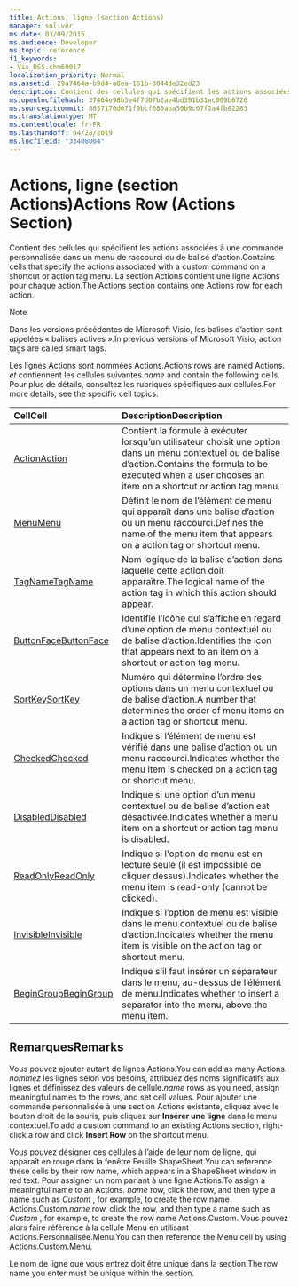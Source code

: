 ```yaml
---
title: Actions, ligne (section Actions)
manager: soliver
ms.date: 03/09/2015
ms.audience: Developer
ms.topic: reference
f1_keywords:
- Vis_DSS.chm60017
localization_priority: Normal
ms.assetid: 29a7464a-b9d4-a8ea-161b-3044de32ed23
description: Contient des cellules qui spécifient les actions associées à une commande personnalisée dans un menu de raccourci ou de balise d’action. La section Actions contient une ligne Actions pour chaque action.
ms.openlocfilehash: 37464e98b3e4f7d07b2ae4bd391b31ec009b6726
ms.sourcegitcommit: 8657170d071f9bcf680aba50b9c07f2a4fb82283
ms.translationtype: MT
ms.contentlocale: fr-FR
ms.lasthandoff: 04/28/2019
ms.locfileid: "33408004"
---
```

# <a name="actions-row-actions-section"></a><span data-ttu-id="6a0d8-104">Actions, ligne (section Actions)</span><span class="sxs-lookup"><span data-stu-id="6a0d8-104">Actions Row (Actions Section)</span></span>

<span data-ttu-id="6a0d8-105">Contient des cellules qui spécifient les actions associées à une commande personnalisée dans un menu de raccourci ou de balise d’action.</span><span class="sxs-lookup"><span data-stu-id="6a0d8-105">Contains cells that specify the actions associated with a custom command on a shortcut or action tag menu.</span></span> <span data-ttu-id="6a0d8-106">La section Actions contient une ligne Actions pour chaque action.</span><span class="sxs-lookup"><span data-stu-id="6a0d8-106">The Actions section contains one Actions row for each action.</span></span>
  
> [!NOTE]
> <span data-ttu-id="6a0d8-107">Dans les versions précédentes de Microsoft Visio, les balises d’action sont appelées « balises actives ».</span><span class="sxs-lookup"><span data-stu-id="6a0d8-107">In previous versions of Microsoft Visio, action tags are called smart tags.</span></span> 
  
<span data-ttu-id="6a0d8-108">Les lignes Actions sont nommées Actions.</span><span class="sxs-lookup"><span data-stu-id="6a0d8-108">Actions rows are named Actions.</span></span> <span data-ttu-id="6a0d8-109">*et*  contiennent les cellules suivantes.</span><span class="sxs-lookup"><span data-stu-id="6a0d8-109">*name*  and contain the following cells.</span></span> <span data-ttu-id="6a0d8-110">Pour plus de détails, consultez les rubriques spécifiques aux cellules.</span><span class="sxs-lookup"><span data-stu-id="6a0d8-110">For more details, see the specific cell topics.</span></span> 
  
|<span data-ttu-id="6a0d8-111">**Cell**</span><span class="sxs-lookup"><span data-stu-id="6a0d8-111">**Cell**</span></span>|<span data-ttu-id="6a0d8-112">**Description**</span><span class="sxs-lookup"><span data-stu-id="6a0d8-112">**Description**</span></span>|
|:-----|:-----|
|[<span data-ttu-id="6a0d8-113">Action</span><span class="sxs-lookup"><span data-stu-id="6a0d8-113">Action</span></span>](action-cell-actions-section.md) <br/> |<span data-ttu-id="6a0d8-114">Contient la formule à exécuter lorsqu’un utilisateur choisit une option dans un menu contextuel ou de balise d’action.</span><span class="sxs-lookup"><span data-stu-id="6a0d8-114">Contains the formula to be executed when a user chooses an item on a shortcut or action tag menu.</span></span>  <br/> |
|[<span data-ttu-id="6a0d8-115">Menu</span><span class="sxs-lookup"><span data-stu-id="6a0d8-115">Menu</span></span>](menu-cell-actions-section.md) <br/> |<span data-ttu-id="6a0d8-116">Définit le nom de l’élément de menu qui apparaît dans une balise d’action ou un menu raccourci.</span><span class="sxs-lookup"><span data-stu-id="6a0d8-116">Defines the name of the menu item that appears on a action tag or shortcut menu.</span></span>  <br/> |
|[<span data-ttu-id="6a0d8-117">TagName</span><span class="sxs-lookup"><span data-stu-id="6a0d8-117">TagName</span></span>](tagname-cell-actions-section.md) <br/> |<span data-ttu-id="6a0d8-118">Nom logique de la balise d’action dans laquelle cette action doit apparaître.</span><span class="sxs-lookup"><span data-stu-id="6a0d8-118">The logical name of the action tag in which this action should appear.</span></span>  <br/> |
|[<span data-ttu-id="6a0d8-119">ButtonFace</span><span class="sxs-lookup"><span data-stu-id="6a0d8-119">ButtonFace</span></span>](buttonface-cell-actions-section.md) <br/> |<span data-ttu-id="6a0d8-120">Identifie l’icône qui s’affiche en regard d’une option de menu contextuel ou de balise d’action.</span><span class="sxs-lookup"><span data-stu-id="6a0d8-120">Identifies the icon that appears next to an item on a shortcut or action tag menu.</span></span>  <br/> |
|[<span data-ttu-id="6a0d8-121">SortKey</span><span class="sxs-lookup"><span data-stu-id="6a0d8-121">SortKey</span></span>](sortkey-cell-actions-section.md) <br/> |<span data-ttu-id="6a0d8-122">Numéro qui détermine l’ordre des options dans un menu contextuel ou de balise d’action.</span><span class="sxs-lookup"><span data-stu-id="6a0d8-122">A number that determines the order of menu items on a action tag or shortcut menu.</span></span>  <br/> |
|[<span data-ttu-id="6a0d8-123">Checked</span><span class="sxs-lookup"><span data-stu-id="6a0d8-123">Checked</span></span>](checked-cell-actions-section.md) <br/> |<span data-ttu-id="6a0d8-124">Indique si l’élément de menu est vérifié dans une balise d’action ou un menu raccourci.</span><span class="sxs-lookup"><span data-stu-id="6a0d8-124">Indicates whether the menu item is checked on a action tag or shortcut menu.</span></span>  <br/> |
|[<span data-ttu-id="6a0d8-125">Disabled</span><span class="sxs-lookup"><span data-stu-id="6a0d8-125">Disabled</span></span>](disabled-cell-actions-section.md) <br/> |<span data-ttu-id="6a0d8-126">Indique si une option d’un menu contextuel ou de balise d’action est désactivée.</span><span class="sxs-lookup"><span data-stu-id="6a0d8-126">Indicates whether a menu item on a shortcut or action tag menu is disabled.</span></span>  <br/> |
|[<span data-ttu-id="6a0d8-127">ReadOnly</span><span class="sxs-lookup"><span data-stu-id="6a0d8-127">ReadOnly</span></span>](readonly-cell-actions-section.md) <br/> |<span data-ttu-id="6a0d8-128">Indique si l'option de menu est en lecture seule (il est impossible de cliquer dessus).</span><span class="sxs-lookup"><span data-stu-id="6a0d8-128">Indicates whether the menu item is read-only (cannot be clicked).</span></span>  <br/> |
|[<span data-ttu-id="6a0d8-129">Invisible</span><span class="sxs-lookup"><span data-stu-id="6a0d8-129">Invisible</span></span>](invisible-cell-actions-section.md) <br/> |<span data-ttu-id="6a0d8-130">Indique si l’option de menu est visible dans le menu contextuel ou de balise d’action.</span><span class="sxs-lookup"><span data-stu-id="6a0d8-130">Indicates whether the menu item is visible on the action tag or shortcut menu.</span></span>  <br/> |
|[<span data-ttu-id="6a0d8-131">BeginGroup</span><span class="sxs-lookup"><span data-stu-id="6a0d8-131">BeginGroup</span></span>](begingroup-cell-actions-section.md) <br/> |<span data-ttu-id="6a0d8-132">Indique s’il faut insérer un séparateur dans le menu, au-dessus de l’élément de menu.</span><span class="sxs-lookup"><span data-stu-id="6a0d8-132">Indicates whether to insert a separator into the menu, above the menu item.</span></span>  <br/> |
   
## <a name="remarks"></a><span data-ttu-id="6a0d8-133">Remarques</span><span class="sxs-lookup"><span data-stu-id="6a0d8-133">Remarks</span></span>

 <span data-ttu-id="6a0d8-134">Vous pouvez ajouter autant de lignes Actions.</span><span class="sxs-lookup"><span data-stu-id="6a0d8-134">You can add as many Actions.</span></span>  <span data-ttu-id="6a0d8-135">*nommez*  les lignes selon vos besoins, attribuez des noms significatifs aux lignes et définissez des valeurs de cellule.</span><span class="sxs-lookup"><span data-stu-id="6a0d8-135">*name*  rows as you need, assign meaningful names to the rows, and set cell values.</span></span> <span data-ttu-id="6a0d8-136">Pour ajouter une commande personnalisée à une section Actions existante, cliquez avec le bouton droit de la souris, puis cliquez sur **Insérer une ligne** dans le menu contextuel.</span><span class="sxs-lookup"><span data-stu-id="6a0d8-136">To add a custom command to an existing Actions section, right-click a row and click **Insert Row** on the shortcut menu.</span></span> 
  
<span data-ttu-id="6a0d8-137">Vous pouvez désigner ces cellules à l’aide de leur nom de ligne, qui apparaît en rouge dans la fenêtre Feuille ShapeSheet.</span><span class="sxs-lookup"><span data-stu-id="6a0d8-137">You can reference these cells by their row name, which appears in a ShapeSheet window in red text.</span></span> <span data-ttu-id="6a0d8-138">Pour assigner un nom parlant à une ligne Actions.</span><span class="sxs-lookup"><span data-stu-id="6a0d8-138">To assign a meaningful name to an Actions.</span></span> <span data-ttu-id="6a0d8-139">*name*  row, click the row, and then type a name such as  *Custom*  , for example, to create the row name Actions.Custom.</span><span class="sxs-lookup"><span data-stu-id="6a0d8-139">*name*  row, click the row, and then type a name such as  *Custom*  , for example, to create the row name Actions.Custom.</span></span> <span data-ttu-id="6a0d8-140">Vous pouvez alors faire référence à la cellule Menu en utilisant Actions.Personnalisée.Menu.</span><span class="sxs-lookup"><span data-stu-id="6a0d8-140">You can then reference the Menu cell by using Actions.Custom.Menu.</span></span> 
  
<span data-ttu-id="6a0d8-141">Le nom de ligne que vous entrez doit être unique dans la section.</span><span class="sxs-lookup"><span data-stu-id="6a0d8-141">The row name you enter must be unique within the section.</span></span>
  

